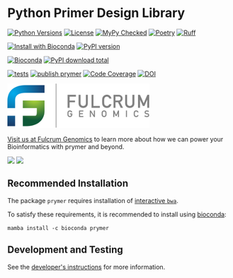 # Python Primer Design Library

[![Python Versions][language-badge]][language-link]
[![License][license-badge]][license-link]
[![MyPy Checked][type-checking-badge]][type-checking-link]
[![Poetry][poetry-badge]][poetry-link]
[![Ruff][ruff-badge]][ruff-link]

[language-badge]:       https://img.shields.io/badge/python-3.11_|_3.12_|_3.13-blue
[language-link]:        http://www.python.org/
[license-badge]:        http://img.shields.io/badge/license-MIT-blue.svg
[license-link]:         https://github.com/fulcrumgenomics/prymer/blob/main/LICENSE
[type-checking-badge]:  http://www.mypy-lang.org/static/mypy_badge.svg
[type-checking-link]:   http://mypy-lang.org/
[poetry-badge]:         https://img.shields.io/endpoint?url=https://python-poetry.org/badge/v0.json
[poetry-link]:          https://python-poetry.org/
[ruff-badge]:           https://img.shields.io/endpoint?url=https://raw.githubusercontent.com/astral-sh/ruff/main/assets/badge/v2.json
[ruff-link]:            https://docs.astral.sh/ruff/

[![Install with Bioconda][bioconda-badge]][bioconda-link]
[![PyPI version][pypi-badge]][pypi-link]

[bioconda-badge]:       https://img.shields.io/badge/install%20with-bioconda-brightgreen.svg?label=Install%20with
[bioconda-link]:        http://bioconda.github.io/recipes/prymer/README.html
[pypi-badge]:           https://img.shields.io/pypi/v/prymer?label=Install%20with%20PyPi
[pypi-link]:            https://pypi.python.org/pypi/prymer

[![Bioconda][bioconda-dl-badge]][bioconda-dl-link]
[![PyPI download total][pypi-downloads-badge]][pypi-downloads-link]


[bioconda-dl-badge]:    https://img.shields.io/conda/dn/bioconda/prymer.svg?label=Bioconda%20downloads
[bioconda-dl-link]:     https://anaconda.org/bioconda/prymer
[pypi-downloads-badge]: https://img.shields.io/pypi/dm/prymer.svg?label=PyPi%20downloads
[pypi-downloads-link]:  https://pypi.python.org/pypi/prymer

[![tests][python-tests-badge]][python-tests-link]
[![publish prymer][publish-prymer-badge]][publish-prymer-link]
[![Code Coverage][code-coverage-badge]][code-coverage-link]
[![DOI][zenodo-badge]][zenodo-link]

[publish-prymer-badge]: https://github.com/fulcrumgenomics/prymer/actions/workflows/publish_prymer.yml/badge.svg
[publish-prymer-link]:  https://github.com/fulcrumgenomics/prymer/actions/workflows/publish_prymer.yml
[python-tests-badge]:   https://github.com/fulcrumgenomics/prymer/actions/workflows/tests.yml/badge.svg
[python-tests-link]:    https://github.com/fulcrumgenomics/prymer/actions/workflows/tests.yml
[code-coverage-badge]:  https://codecov.io/gh/fulcrumgenomics/prymer/branch/main/graph/badge.svg
[code-coverage-link]:   https://codecov.io/gh/fulcrumgenomics/prymer
[zenodo-badge]:         https://zenodo.org/badge/845645240.svg
[zenodo-link]:          https://doi.org/10.5281/zenodo.15029066

<p>
<a href float="left"="https://fulcrumgenomics.com"><img src=".github/logos/fulcrumgenomics.svg" alt="Fulcrum Genomics" height="100"/></a>
</p>

[Visit us at Fulcrum Genomics](https://www.fulcrumgenomics.com) to learn more about how we can power your Bioinformatics with prymer and beyond.

<a href="mailto:contact@fulcrumgenomics.com?subject=[GitHub inquiry]"><img src="https://img.shields.io/badge/Email_us-brightgreen.svg?&style=for-the-badge&logo=gmail&logoColor=white"/></a>
<a href="https://www.fulcrumgenomics.com"><img src="https://img.shields.io/badge/Visit_Us-blue.svg?&style=for-the-badge&logo=wordpress&logoColor=white"/></a>

## Recommended Installation

The package `prymer` requires installation of [interactive `bwa`](https://github.com/fulcrumgenomics/bwa-aln-interactive).

To satisfy these requirements, it is recommended to install using [bioconda](https://bioconda.github.io/):

```console
mamba install -c bioconda prymer
```

## Development and Testing

See the [developer's instructions][developers-instructions-link] for more information.

[developers-instructions-link]: https://prymer.readthedocs.io/en/latest/CONTRIBUTING

